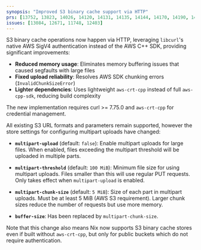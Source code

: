 ```yaml
---
synopsis: "Improved S3 binary cache support via HTTP"
prs: [13752, 13823, 14026, 14120, 14131, 14135, 14144, 14170, 14190, 14198, 14206, 14209, 14222, 14223, 14330, 14333, 14335, 14336, 14337, 14350, 14356, 14357, 14374, 14375, 14376, 14377, 14391, 14393, 14420, 14421]
issues: [13084, 12671, 11748, 12403]
---
```


S3 binary cache operations now happen via HTTP, leveraging `libcurl`'s native
AWS SigV4 authentication instead of the AWS C++ SDK, providing significant
improvements:

- **Reduced memory usage**: Eliminates memory buffering issues that caused
  segfaults with large files
- **Fixed upload reliability**: Resolves AWS SDK chunking errors
  (`InvalidChunkSizeError`)
- **Lighter dependencies**: Uses lightweight `aws-crt-cpp` instead of full
  `aws-cpp-sdk`, reducing build complexity

The new implementation requires curl >= 7.75.0 and `aws-crt-cpp` for credential
management.

All existing S3 URL formats and parameters remain supported, however the store
settings for configuring multipart uploads have changed:

- **`multipart-upload`** (default: `false`): Enable multipart uploads for large
  files. When enabled, files exceeding the multipart threshold will be uploaded
  in multiple parts.

- **`multipart-threshold`** (default: `100 MiB`): Minimum file size for using
  multipart uploads. Files smaller than this will use regular PUT requests.
  Only takes effect when `multipart-upload` is enabled.

- **`multipart-chunk-size`** (default: `5 MiB`): Size of each part in multipart
  uploads. Must be at least 5 MiB (AWS S3 requirement). Larger chunk sizes
  reduce the number of requests but use more memory.

- **`buffer-size`**: Has been replaced by `multipart-chunk-size`.

Note that this change also means Nix now supports S3 binary cache stores even
if built without `aws-crt-cpp`, but only for public buckets which do not
require authentication.
